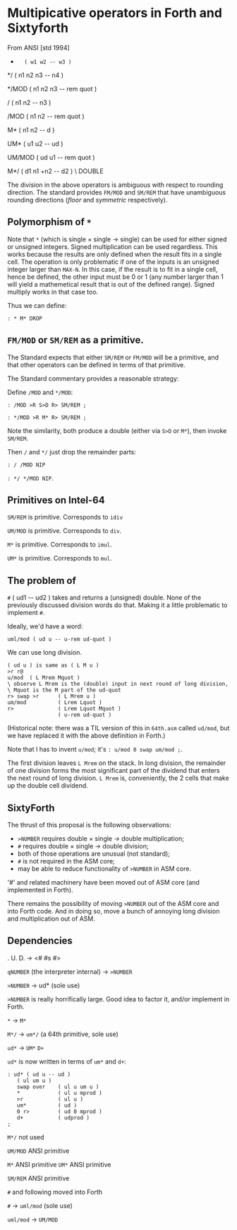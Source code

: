 # Multipicative operators in Forth and Sixtyforth

From ANSI [std 1994]

*       ( w1 w2 -- w3 )

*/      ( n1 n2 n3 -- n4 )

*/MOD   ( n1 n2 n3 -- rem quot )

/       ( n1 n2 -- n3 )

/MOD    ( n1 n2 -- rem quot )

M*      ( n1 n2 -- d )

UM*     ( u1 u2 -- ud )

UM/MOD  ( ud u1 -- rem quot )

M*/     ( d1 n1 +n2 -- d2 )                             \ DOUBLE

The division in the above operators is ambiguous
with respect to rounding direction.
The standard provides `FM/MOD` and `SM/REM` that have
unambiguous rounding directions
(_floor_ and _symmetric_ respectively).

## Polymorphism of `*`

Note that `*` (which is single × single → single)
can be used for either signed or unsigned integers.
Signed multiplication can be used regardless.
This works because
the results are only defined when the result fits in a single cell.
The operation is only problematic if one of the inputs
is an unsigned integer larger than `MAX-N`.
In this case, if the result is to fit in a single cell,
hence be defined,
the other input must be 0 or 1
(any number larger than 1 will yield a mathemetical result
that is out of the defined range).
Signed multiply works in that case too.

Thus we can define:

`: * M* DROP`

## `FM/MOD` or `SM/REM` as a primitive.

The Standard expects that
either `SM/REM` or `FM/MOD` will be a primitive,
and that other operators can be defined
in terms of that primitive.

The Standard commentary provides a reasonable strategy:

Define `/MOD` and `*/MOD`:

`: /MOD >R S>D R> SM/REM ;`

`: */MOD >R M* R> SM/REM ;`

Note the similarity, both produce a double
(either via `S>D` or `M*`), then invoke `SM/REM`.

Then `/` and `*/` just drop the remainder parts:

`: / /MOD NIP`

`: */ */MOD NIP`.

## Primitives on Intel-64

`SM/REM` is primitive.
Corresponds to `idiv`

`UM/MOD` is primitive.
Corresponds to `div`.

`M*` is primitive.
Corresponds to `imul`.

`UM*` is primitive.
Corresponds to `mul`.

## The problem of #

`#` ( ud1 -- ud2 ) takes and returns a (unsigned) double.
None of the previously discussed division words do that.
Making it a little problematic to implement `#`.

Ideally, we'd have a word:

`uml/mod ( ud u -- u-rem ud-quot )`

We can use long division.

```
( ud u ) is same as ( L M u )
>r r@
u/mod  ( L Mrem Mquot )
\ observe L Mrem is the (double) input in next round of long division,
\ Mquot is the M part of the ud-quot
r> swap >r      ( L Mrem u )
um/mod          ( Lrem Lquot )
r>              ( Lrem Lquot Mquot )
                ( u-rem ud-quot )
```

(Historical note: there was a TIL version of this
in `64th.asm` called `ud/mod`,
but we have replaced it with the above definition in Forth.)

Note that I has to invent `u/mod`;
it's `: u/mod 0 swap um/mod ;`.

The first division leaves `L Mrem` on the stack.
In long division,
the remainder of one division forms the most significant part
of the dividend that enters the next round of long division.
`L Mrem` is, conveniently,
the 2 cells that make up the double cell dividend.

## SixtyForth

The thrust of this proposal is the following observations:

- `>NUMBER` requires double × single → double multiplication;
- `#` requires double × single → double division;
- both of those operations are unusual (not standard);
- `#` is not required in the ASM core;
- may be able to reduce functionality of `>NUMBER` in ASM core.

'#' and related machinery have been moved out of ASM core
(and implemented in Forth).

There remains the possibility of moving
`>NUMBER` out of the ASM core and into Forth code.
And in doing so, move a bunch of
annoying long division and multiplication out of ASM.

## Dependencies


. U. D. -> <# #s #>

`qNUMBER` (the interpreter internal) -> `>NUMBER`

`>NUMBER` -> ud* (sole use)

`>NUMBER` is really horrifically large.
Good idea to factor it, and/or implement in Forth.

`*` -> `M*`

`M*/` -> `um*/` (a 64th primitive, sole use)

`ud*` -> `UM*` `D+`

`ud*` is now written in terms of `um*` and `d+`:

    : ud* ( ud u -- ud )
       ( ul um u )
       swap over    ( ul u um u )
       *            ( ul u mprod )
       >r           ( ul u )
       um*          ( ud )
       0 r>         ( ud 0 mprod )
       d+           ( udprod )
    ;

`M*/` not used

`UM/MOD` ANSI primitive

`M*` ANSI primitive
`UM*` ANSI primitive

`SM/REM` ANSI primitive

`#` and following moved into Forth

`#` -> `uml/mod` (sole use)

`uml/mod` -> `UM/MOD`
